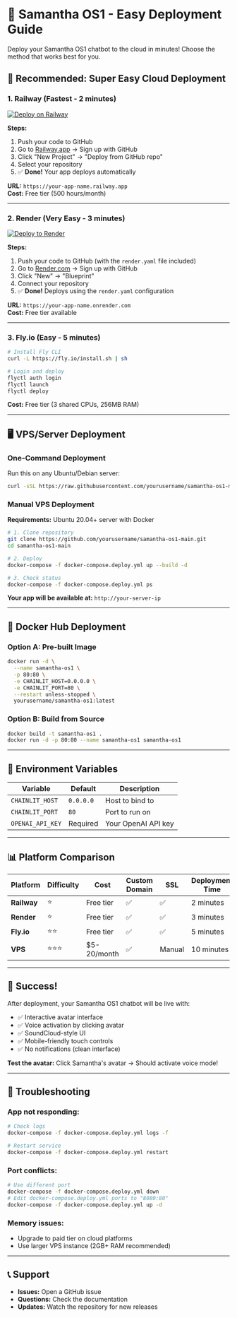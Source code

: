 # 🚀 Samantha OS1 - Easy Deployment Guide

Deploy your Samantha OS1 chatbot to the cloud in minutes! Choose the method that works best for you.

## 🎯 **Recommended: Super Easy Cloud Deployment**

### 1. **Railway** (Fastest - 2 minutes)
[![Deploy on Railway](https://railway.app/button.svg)](https://railway.app)

**Steps:**
1. Push your code to GitHub
2. Go to [Railway.app](https://railway.app) → Sign up with GitHub  
3. Click "New Project" → "Deploy from GitHub repo"
4. Select your repository
5. ✅ **Done!** Your app deploys automatically

**URL:** `https://your-app-name.railway.app`  
**Cost:** Free tier (500 hours/month)

---

### 2. **Render** (Very Easy - 3 minutes)
[![Deploy to Render](https://render.com/images/deploy-to-render-button.svg)](https://render.com)

**Steps:**
1. Push your code to GitHub (with the `render.yaml` file included)
2. Go to [Render.com](https://render.com) → Sign up with GitHub
3. Click "New" → "Blueprint" 
4. Connect your repository
5. ✅ **Done!** Deploys using the `render.yaml` configuration

**URL:** `https://your-app-name.onrender.com`  
**Cost:** Free tier available

---

### 3. **Fly.io** (Easy - 5 minutes)

```bash
# Install Fly CLI
curl -L https://fly.io/install.sh | sh

# Login and deploy
flyctl auth login
flyctl launch
flyctl deploy
```

**Cost:** Free tier (3 shared CPUs, 256MB RAM)

---

## 🖥️ **VPS/Server Deployment** 

### **One-Command Deployment**
Run this on any Ubuntu/Debian server:

```bash
curl -sSL https://raw.githubusercontent.com/yourusername/samantha-os1-main/main/deploy.sh | bash
```

### **Manual VPS Deployment**

**Requirements:** Ubuntu 20.04+ server with Docker

```bash
# 1. Clone repository
git clone https://github.com/yourusername/samantha-os1-main.git
cd samantha-os1-main

# 2. Deploy
docker-compose -f docker-compose.deploy.yml up --build -d

# 3. Check status
docker-compose -f docker-compose.deploy.yml ps
```

**Your app will be available at:** `http://your-server-ip`

---

## 🐳 **Docker Hub Deployment** 

### **Option A: Pre-built Image**
```bash
docker run -d \
  --name samantha-os1 \
  -p 80:80 \
  -e CHAINLIT_HOST=0.0.0.0 \
  -e CHAINLIT_PORT=80 \
  --restart unless-stopped \
  yourusername/samantha-os1:latest
```

### **Option B: Build from Source**
```bash
docker build -t samantha-os1 .
docker run -d -p 80:80 --name samantha-os1 samantha-os1
```

---

## 🔧 **Environment Variables**

| Variable | Default | Description |
|----------|---------|-------------|
| `CHAINLIT_HOST` | `0.0.0.0` | Host to bind to |
| `CHAINLIT_PORT` | `80` | Port to run on |
| `OPENAI_API_KEY` | Required | Your OpenAI API key |

---

## 📊 **Platform Comparison**

| Platform | Difficulty | Cost | Custom Domain | SSL | Deployment Time |
|----------|------------|------|---------------|-----|-----------------|
| **Railway** | ⭐ | Free tier | ✅ | ✅ | 2 minutes |
| **Render** | ⭐ | Free tier | ✅ | ✅ | 3 minutes |
| **Fly.io** | ⭐⭐ | Free tier | ✅ | ✅ | 5 minutes |
| **VPS** | ⭐⭐⭐ | $5-20/month | ✅ | Manual | 10 minutes |

---

## 🎉 **Success!** 

After deployment, your Samantha OS1 chatbot will be live with:
- ✅ Interactive avatar interface
- ✅ Voice activation by clicking avatar
- ✅ SoundCloud-style UI
- ✅ Mobile-friendly touch controls
- ✅ No notifications (clean interface)

**Test the avatar:** Click Samantha's avatar → Should activate voice mode!

---

## 🔧 **Troubleshooting**

### **App not responding:**
```bash
# Check logs
docker-compose -f docker-compose.deploy.yml logs -f

# Restart service
docker-compose -f docker-compose.deploy.yml restart
```

### **Port conflicts:**
```bash
# Use different port
docker-compose -f docker-compose.deploy.yml down
# Edit docker-compose.deploy.yml ports to "8080:80"
docker-compose -f docker-compose.deploy.yml up -d
```

### **Memory issues:**
- Upgrade to paid tier on cloud platforms
- Use larger VPS instance (2GB+ RAM recommended)

---

## 📞 **Support**

- **Issues:** Open a GitHub issue
- **Questions:** Check the documentation
- **Updates:** Watch the repository for new releases 